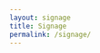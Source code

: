 ```yaml
---
layout: signage
title: Signage
permalink: /signage/
---
```


<!--- This child document initializes the page in Jekyll. -->
